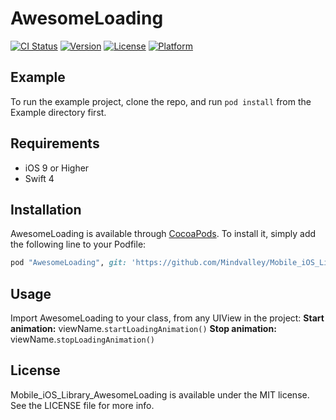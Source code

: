 # AwesomeLoading

[![CI Status](http://img.shields.io/travis/evandro@itsdayoff.com/AwesomeLoading.svg?style=flat)](https://travis-ci.org/evandro@itsdayoff.com/AwesomeLoading)
[![Version](https://img.shields.io/cocoapods/v/AwesomeLoading.svg?style=flat)](http://cocoapods.org/pods/AwesomeLoading)
[![License](https://img.shields.io/cocoapods/l/AwesomeLoading.svg?style=flat)](http://cocoapods.org/pods/AwesomeLoading)
[![Platform](https://img.shields.io/cocoapods/p/AwesomeLoading.svg?style=flat)](http://cocoapods.org/pods/AwesomeLoading)

## Example

To run the example project, clone the repo, and run `pod install` from the Example directory first.

## Requirements

- iOS 9 or Higher
- Swift 4

## Installation

AwesomeLoading is available through [CocoaPods](http://cocoapods.org). To install
it, simply add the following line to your Podfile:

```ruby
pod "AwesomeLoading", git: 'https://github.com/Mindvalley/Mobile_iOS_Library_AwesomeLoading', tag: '0.1.3'
```
## Usage

Import AwesomeLoading to your class, from any UIView in the project:
**Start animation:** viewName.`startLoadingAnimation()`
**Stop animation:** viewName.`stopLoadingAnimation()`

## License

Mobile_iOS_Library_AwesomeLoading is available under the MIT license. See the LICENSE file for more info.

